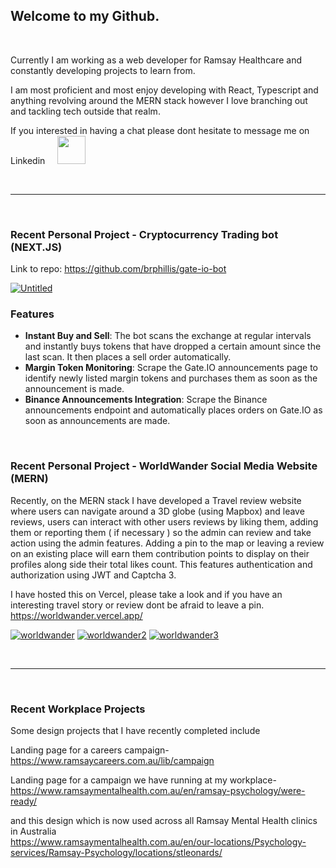
<h2>Welcome to my Github.</h2> 

<br>

Currently I am working as a web developer for Ramsay Healthcare and constantly developing projects to learn from.

I am most proficient and most enjoy developing with React, Typescript and anything revolving around the MERN stack however I love branching out and tackling tech outside that realm.

If you interested in having a chat please dont hesitate to message me on Linkedin &nbsp; &nbsp;
<a href="https://www.linkedin.com/in/brock-phillis-b03912204/"><img src="https://www.addthis.com/dietsite-assets/images/social-buttons/icon_linkedin.svg" style="height:45px; width: 45px"/></a>

<br/>

<hr/>
<br>

<h3>Recent Personal Project - Cryptocurrency Trading bot (NEXT.JS)</h3>

Link to repo: <a href="https://github.com/brphillis/gate-io-bot">https://github.com/brphillis/gate-io-bot</a>

<a href="https://ibb.co/ZJDf6Xg"><img src="https://i.ibb.co/4frFZtS/Untitled.png" alt="Untitled" border="0"></a>

### Features
- **Instant Buy and Sell**: The bot scans the exchange at regular intervals and instantly buys tokens that have dropped a certain amount since the last scan. It then places a sell order automatically.
- **Margin Token Monitoring**: Scrape the Gate.IO announcements page to identify newly listed margin tokens and purchases them as soon as the announcement is made.
- **Binance Announcements Integration**: Scrape the Binance announcements endpoint and automatically places orders on Gate.IO as soon as announcements are made.

<br/>


<h3>Recent Personal Project - WorldWander Social Media Website (MERN)</h3>

Recently, on the MERN stack I have developed a Travel review website where users can navigate around a 3D globe (using Mapbox) and leave reviews, users can interact with other users reviews by liking them, adding them or reporting them ( if necessary ) so the admin can review and take action using the admin features. 
Adding a pin to the map or leaving a review on an existing place will earn them contribution points to display on their profiles along side their total likes count.
This features authentication and authorization using JWT and Captcha 3.

I have hosted this on Vercel, please take a look and if you have an interesting travel story or review dont be afraid to leave a pin.
https://worldwander.vercel.app/

<a href="https://ibb.co/dmT2Z8D"><img src="https://i.ibb.co/dmT2Z8D/worldwander.png" alt="worldwander" border="0"></a>
<a href="https://ibb.co/qpwXFTG"><img src="https://i.ibb.co/qpwXFTG/worldwander2.png" alt="worldwander2" border="0"></a>
<a href="https://ibb.co/qmrcngx"><img src="https://i.ibb.co/qmrcngx/worldwander3.png" alt="worldwander3" border="0"></a>

<br>
<hr/>
<br>

<h3> Recent Workplace Projects </h3>

Some design projects that I have recently completed include 

Landing page for a careers campaign-
<br/>
https://www.ramsaycareers.com.au/lib/campaign

Landing page for a campaign we have running at my workplace-
<br/>
https://www.ramsaymentalhealth.com.au/en/ramsay-psychology/were-ready/

and this design which is now used across all Ramsay Mental Health clinics in Australia
<br/>
https://www.ramsaymentalhealth.com.au/en/our-locations/Psychology-services/Ramsay-Psychology/locations/stleonards/
